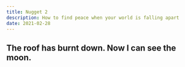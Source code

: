 ```yaml
---
title: Nugget 2
description: How to find peace when your world is falling apart
date: 2021-02-28
---
```

## The roof has burnt down. Now I can see the moon.